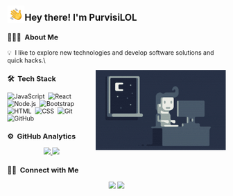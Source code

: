 <img alt="Night Coding" src="./assets/Hand%20Wave.gif" width='40' align="left"/><h2>Hey there! I'm PurvisiLOL</h2>

<!-- ## 👋 &nbsp;Hey there! I'm PurvisiLOL -->

### 👨🏻‍💻 &nbsp;About Me

💡 &nbsp;I like to explore new technologies and develop software solutions and quick hacks.\

<img alt="Night Coding" src="https://raw.githubusercontent.com/AVS1508/AVS1508/master/assets/Night-Coding.gif" align="right"/>

### 🛠 &nbsp;Tech Stack

![JavaScript](https://img.shields.io/badge/-JavaScript-05122A?style=flat&logo=javascript)&nbsp;
![React](https://img.shields.io/badge/-React-05122A?style=flat&logo=react)&nbsp;
![Node.js](https://img.shields.io/badge/-Node.js-05122A?style=flat&logo=node.js)&nbsp;
![Bootstrap](https://img.shields.io/badge/-Bootstrap-05122A?style=flat&logo=bootstrap&logoColor=563D7C)\
![HTML](https://img.shields.io/badge/-HTML-05122A?style=flat&logo=HTML5)&nbsp;
![CSS](https://img.shields.io/badge/-CSS-05122A?style=flat&logo=CSS3&logoColor=1572B6)&nbsp;
![Git](https://img.shields.io/badge/-Git-05122A?style=flat&logo=git)&nbsp;
![GitHub](https://img.shields.io/badge/-GitHub-05122A?style=flat&logo=github)&nbsp;

### ⚙️ &nbsp;GitHub Analytics

<p align="center">
<a href="https://github.com/PurvisiLOL">
  <img height="180em" src="https://github-readme-stats.vercel.app/api?username=anuraghazra&show_icons=true&theme=transparent"/>
  <img height="180em" src="https://github-readme-stats.vercel.app/api/top-langs/?username=PurvisiLOL&layout=donut&theme=transparent"/>
</a>
</p>

### 🤝🏻 &nbsp;Connect with Me

<p align="center">
<a href="https://discord.gg/DbnFP2Qa54"><img src="https://img.shields.io/badge/-adityavsingh.com-3423A6?style=flat&logo=Discord&logoColor=white"/></a>
  <a href="https://www.zyntech.xyz/"><img src="https://img.shields.io/badge/-adityavsingh.com-3423A6?style=flat&logo=Google-Chrome&logoColor=white"/></a>
</p>
